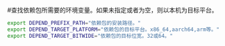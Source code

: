
#查找依赖包所需要的环境变量。如果未指定或者为空，则以本机为目标平台。
```bash
export DEPEND_PREFIX_PATH="依赖包的安装路径。"
export DEPEND_TARGET_PLATFORM="依赖包的目标平台。x86_64,aarch64,arm等。"
export DEPEND_TARGET_BITWIDE="依赖包的目标位宽。32或64。"
```